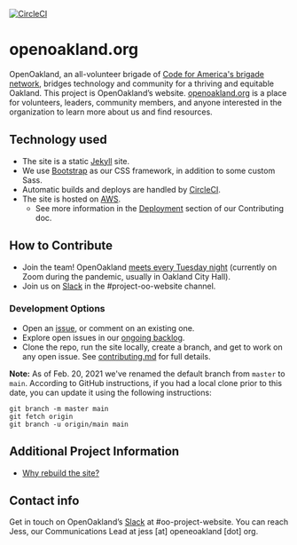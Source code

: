 [![CircleCI](https://circleci.com/gh/openoakland/openoakland.org.svg?style=svg)](https://circleci.com/gh/openoakland/openoakland.org)

# openoakland.org

OpenOakland, an all-volunteer brigade of [Code for America's brigade network](https://brigade.codeforamerica.org), bridges technology and community for a thriving and equitable Oakland. This project is OpenOakland’s website. [openoakland.org](https://openoakland.org) is a place for volunteers, leaders, community members, and anyone interested in the organization to learn more about us and find resources.

## Technology used

- The site is a static [Jekyll](https://jekyllrb.com) site.
- We use [Bootstrap](https://getbootstrap.com) as our CSS framework, in addition to some custom Sass.
- Automatic builds and deploys are handled by [CircleCI](https://circleci.com).
- The site is hosted on [AWS](https://aws.amazon.com).
  - See more information in the [Deployment](https://github.com/openoakland/openoakland.org/blob/master/.github/contributing.md#deployment) section of our Contributing doc.

## How to Contribute

- Join the team! OpenOakland [meets every Tuesday night](https://www.meetup.com/OpenOakland) (currently on Zoom during the pandemic, usually in Oakland City Hall).
- Join us on [Slack](http://slack.openoakland.org) in the #project-oo-website channel.

### Development Options

- Open an [issue](https://github.com/openoakland/openoakland.org/issues), or comment on an existing one.
- Explore open issues in our [ongoing backlog](https://github.com/openoakland/openoakland.org/projects/2).
- Clone the repo, run the site locally, create a branch, and get to work on any open issue. See [contributing.md](https://github.com/openoakland/openoakland.org/blob/master/.github/contributing.md) for full details.

**Note:** As of Feb. 20, 2021 we've renamed the default branch from `master` to `main`. According to GitHub instructions, if you had a local clone prior to this date, you can update it using the following instructions:

```
git branch -m master main
git fetch origin
git branch -u origin/main main
```

## Additional Project Information

- [Why rebuild the site?](https://docs.google.com/document/d/1tOU2-d5VqrSlBov7Pc_XaBRcb0ajnMaXG9zkpNjyg3U/edit?usp=sharing)

## Contact info

Get in touch on OpenOakland’s [Slack](http://slack.openoakland.org) at #oo-project-website.
You can reach Jess, our Communications Lead at jess [at] openeoakland [dot] org.
